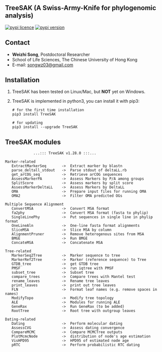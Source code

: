 
## TreeSAK (A Swiss-Army-Knife for phylogenomic analysis)

[![pypi licence ](https://img.shields.io/pypi/l/TreeSAK.svg)](https://opensource.org/licenses/gpl-3.0.html)
[![pypi version ](https://img.shields.io/pypi/v/TreeSAK.svg)](https://pypi.python.org/pypi/TreeSAK) 

Contact
---

+ **Weizhi Song**, Postdoctoral Researcher
+ School of Life Sciences, The Chinese University of Hong Kong
+ E-mail: songwz03@gmail.com

    
Installation
---

1. TreeSAK has been tested on Linux/Mac, but **NOT** yet on Windows.

1. TreeSAK is implemented in python3, you can install it with pip3:

       # for the first time installation
       pip3 install TreeSAK
      
       # for updating
       pip3 install --upgrade TreeSAK


TreeSAK modules
---

                 ...::: TreeSAK v1.28.0 :::...

    Marker-related
       ExtractMarkerSeq       ->  Extract marker by blastn  
       parse_deltall_stdout   ->  Parse stdout of deltaLL.rb
       get_arCOG_seq          ->  Retrieve arCOG sequences
       AssessMarkerPA         ->  Assess Markers by P/A among groups
       SplitScore             ->  Assess markers by split score
       AssessMarkerDeltaLL    ->  Assess Markers by DeltaLL
       OMA                    ->  Prepare input files for running OMA 
       OMA2                   ->  Filter OMA predicted OGs

    Multiple Sequence Alignment
       ConvertMSA             ->  Convert MSA format
       fa2phy                 ->  Convert MSA format (fasta to phylip)
       SingleLinePhy          ->  Put sequences in single line in phylip format
       OneLineAln             ->  One-line fasta format alignments
       SliceMSA               ->  Slice MSA by column 
       AlignmentPruner        ->  Remove heterogenous sites from MSA
       BMGE                   ->  Run BMGE
       ConcateMSA             ->  Concatenate MSA
    
    Tree-related
       MarkerSeq2Tree         ->  Marker sequence to tree
       MarkerRef2Tree         ->  Marker (reference sequence) to Tree
       GTDB_tree              ->  get GTDB tree
       PMSF                   ->  run iqtree with PMSF
       subset_tree            ->  Subset tree
       compare_trees          ->  Compare trees with Mantel test
       rename_leaves          ->  Rename tree leaves
       print_leaves           ->  print out tree leaves
       FLN                    ->  Format leaf names (e.g. remove spaces in names)
       ModifyTopo             ->  Modify tree topology
       ALE                    ->  Modules for running ALE
       GeneRax                ->  Run GeneRax (to be added)    
       RootTree               ->  Root tree with outgroup leaves
       
    Dating-related
       Dating                 ->  Perform molecular dating
       AssessCVG              ->  Assess dating convergence
       CompareMCMC            ->  Compare MCMCTree outputs
       PlotMcmcNode           ->  distribution of node's age estimation 
       VisHPD95               ->  HPD95 of estimated node age
       pRTC                   ->  Perform probabilistic RTC dating
